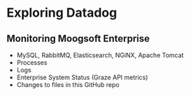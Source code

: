 # Exploring Datadog
## Monitoring Moogsoft Enterprise
- MySQL, RabbitMQ, Elasticsearch, NGiNX, Apache Tomcat
- Processes
- Logs
- Enterprise System Status (Graze API metrics)
- Changes to files in this GitHub repo
